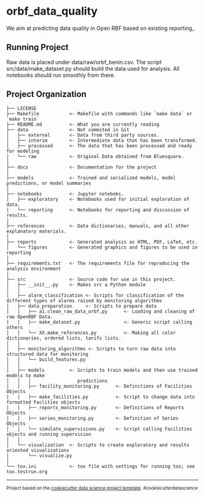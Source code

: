 orbf_data_quality
==============================

We aim at predicting data quality in Open RBF based on existing reporting,.

Running Project
------------

Raw data is placed under data/raw/orbf_benin.csv. The script src/data/make_dataset.py should build the data used for analysis. All notebooks should run smoothly from there.



Project Organization
------------

    ├── LICENSE
    ├── Makefile           <- Makefile with commands like `make data` or `make train`
    ├── README.md          <- What you are currently reading
    ├── data               <- Not commited in Git
    │   ├── external       <- Data from third party sources.
    │   ├── interim        <- Intermediate data that has been transformed.
    │   ├── processed      <- The data that has been processed and ready for modeling
    │   └── raw            <- Original Data obtained from Bluesquare.
    │
    ├── docs               <- Documentation for the project
    │
    ├── models             <- Trained and serialized models, model predictions, or model summaries
    │
    ├── notebooks          <- Jupyter noteboks.
    |   ├── exploratory    <- Notebooks used for initial exploration of data.
    |   └── reporting      <- Notebooks for reporting and discussion of results.
    │
    ├── references         <- Data dictionaries, manuals, and all other explanatory materials.
    │
    ├── reports            <- Generated analysis as HTML, PDF, LaTeX, etc.
    │   └── figures        <- Generated graphics and figures to be used in reporting
    │
    ├── requirements.txt   <- The requirements file for reproducing the analysis environment
    │
    ├── src                <- Source code for use in this project.
    │   ├── __init__.py    <- Makes src a Python module
    │   │
    |   ├── alarm_classification <- Scripts for classification of the different types of alarms raised by monitoring algorithms
    │   ├── data_preparation     <- Scripts to prepare data
    |   |   ├── a1.clean_raw_data_orbf.py      <- Loading and cleaning of raw OpenRBF Data.
    |   |   ├── make_dataset.py                <- Generic script calling others
    │   │   └── XX.make_references.py          <- Making all color dictionaries, ordered lists, tarifs lists.
    │   │
    │   ├── monitoring_algorithms <- Scripts to turn raw data into structured data for monitoring
    │   │   └── build_features.py
    │   │
    │   ├── models         <- Scripts to train models and then use trained models to make
    │   │   │                 predictions
    |   |   ├── facility_monitoring.py      <- Definitions of Facilities Objects
    |   |   ├── make_facilities.py          <- Script to change data into formatted Faclities objects
    |   |   ├── reports_monitoring.py       <- Definitions of Reports Objects
    |   |   ├── series_monitoring.py        <- Definition of Series Objects
    │   │   └── simulate_supervisions.py    <- Script calling Facilities objects and running supervision
    │   │
    │   └── visualization  <- Scripts to create exploratory and results oriented visualizations
    │       └── visualize.py
    │
    └── tox.ini            <- tox file with settings for running tox; see tox.testrun.org


--------

<p><small>Project based on the <a target="_blank" href="https://drivendata.github.io/cookiecutter-data-science/">cookiecutter data science project template</a>. #cookiecutterdatascience</small></p>
